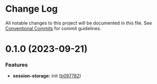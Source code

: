 # Change Log

All notable changes to this project will be documented in this file.
See [Conventional Commits](https://conventionalcommits.org) for commit guidelines.

# 0.1.0 (2023-09-21)

### Features

- **session-storage:** init ([b097782](https://github.com/rambler-digital-solutions/rambler-common/commit/b097782b6f44a32f5385b8f95fce08c23aed72f9))
